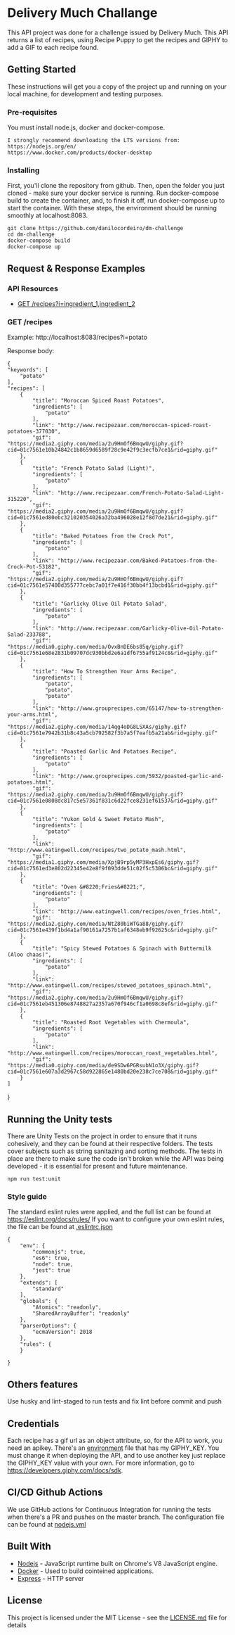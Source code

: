# Delivery Much Challange

This API project was done for a challenge issued by Delivery Much. This API returns a list of recipes, using Recipe Puppy to get the recipes and GIPHY to add a GIF to each recipe found.

## Getting Started

These instructions will get you a copy of the project up and running on your local machine, for development and testing purposes.

### Pre-requisites

You must install node.js, docker and docker-compose.

```
I strongly recommend downloading the LTS versions from:
https://nodejs.org/en/
https://www.docker.com/products/docker-desktop
```

### Installing

First, you'll clone the repository from github.
Then, open the folder you just cloned - make sure your docker service is running.
Run docker-compose build to create the container, and, to finish it off, run docker-compose up to start the container.
With these steps, the environment should be running smoothly at localhost:8083.

```
git clone https://github.com/danilocordeiro/dm-challenge
cd dm-challenge
docker-compose build
docker-compose up
```

## Request & Response Examples

### API Resources

- [GET /recipes?i=ingredient_1,ingredient_2](#get-recipes)

### GET /recipes

Example: http://localhost:8083/recipes?i=potato

Response body:

    {
    "keywords": [
        "potato"
    ],
    "recipes": [
        {
            "title": "Moroccan Spiced Roast Potatoes",
            "ingredients": [
                "potato"
            ],
            "link": "http://www.recipezaar.com/moroccan-spiced-roast-potatoes-377030",
            "gif": "https://media2.giphy.com/media/2u9HmOf6BmqwU/giphy.gif?cid=01c7561e10b24842c1b8659d6589f28c9e42f9c3ecfb7ce1&rid=giphy.gif"
        },
        {
            "title": "French Potato Salad (Light)",
            "ingredients": [
                "potato"
            ],
            "link": "http://www.recipezaar.com/French-Potato-Salad-Light-315220",
            "gif": "https://media2.giphy.com/media/2u9HmOf6BmqwU/giphy.gif?cid=01c7561ed80ebc321020354026a32ba496028e12f8d7de21&rid=giphy.gif"
        },
        {
            "title": "Baked Potatoes from the Crock Pot",
            "ingredients": [
                "potato"
            ],
            "link": "http://www.recipezaar.com/Baked-Potatoes-from-the-Crock-Pot-53182",
            "gif": "https://media2.giphy.com/media/2u9HmOf6BmqwU/giphy.gif?cid=01c7561e57400d355777cebc7a01f7e416f30bb4f13bcbd1&rid=giphy.gif"
        },
        {
            "title": "Garlicky Olive Oil Potato Salad",
            "ingredients": [
                "potato"
            ],
            "link": "http://www.recipezaar.com/Garlicky-Olive-Oil-Potato-Salad-233788",
            "gif": "https://media0.giphy.com/media/OvxBnDE6bs85q/giphy.gif?cid=01c7561e68e2831b09707dc930bbd2e6a1df6755af9124c8&rid=giphy.gif"
        },
        {
            "title": "How To Strengthen Your Arms Recipe",
            "ingredients": [
                "potato",
                "potato",
                "potato"
            ],
            "link": "http://www.grouprecipes.com/65147/how-to-strengthen-your-arms.html",
            "gif": "https://media2.giphy.com/media/14qg4oDG8LSXAs/giphy.gif?cid=01c7561e7942b31b8c43a5cb792582f3b7a5f7eafb5a21ab&rid=giphy.gif"
        },
        {
            "title": "Poasted Garlic And Potatoes Recipe",
            "ingredients": [
                "potato"
            ],
            "link": "http://www.grouprecipes.com/5932/poasted-garlic-and-potatoes.html",
            "gif": "https://media2.giphy.com/media/2u9HmOf6BmqwU/giphy.gif?cid=01c7561e0808dc817c5e57361f831c6d22fce8231ef61537&rid=giphy.gif"
        },
        {
            "title": "Yukon Gold & Sweet Potato Mash",
            "ingredients": [
                "potato"
            ],
            "link": "http://www.eatingwell.com/recipes/two_potato_mash.html",
            "gif": "https://media1.giphy.com/media/XpjB9rp5yMP3HxpEs6/giphy.gif?cid=01c7561ed3e802d22345e42e8f9f093dde51c02f5c5306bc&rid=giphy.gif"
        },
        {
            "title": "Oven &#8220;Fries&#8221;",
            "ingredients": [
                "potato"
            ],
            "link": "http://www.eatingwell.com/recipes/oven_fries.html",
            "gif": "https://media2.giphy.com/media/NtZ80biWTGa88/giphy.gif?cid=01c7561e439f1bd4a1af90161a7257b1af6348eb9f92625c&rid=giphy.gif"
        },
        {
            "title": "Spicy Stewed Potatoes & Spinach with Buttermilk (Aloo chaas)",
            "ingredients": [
                "potato"
            ],
            "link": "http://www.eatingwell.com/recipes/stewed_potatoes_spinach.html",
            "gif": "https://media2.giphy.com/media/2u9HmOf6BmqwU/giphy.gif?cid=01c7561eb451306e8748827a2357a670f946cf1a0698c8ef&rid=giphy.gif"
        },
        {
            "title": "Roasted Root Vegetables with Chermoula",
            "ingredients": [
                "potato"
            ],
            "link": "http://www.eatingwell.com/recipes/moroccan_roast_vegetables.html",
            "gif": "https://media0.giphy.com/media/de9SDw6PGRsubN1o3X/giphy.gif?cid=01c7561e607a3d2967c58d922865e1480bd20e238c7ce708&rid=giphy.gif"
        }
    ]

}

## Running the Unity tests

There are Unity Tests on the project in order to ensure that it runs cohesively, and they can be found at their respective folders.
The tests cover subjects such as string sanitazing and sorting methods. The tests in place are there to make sure the code isn't broken while the API was being developed - it is essential for present and future maintenance.

```
npm run test:unit
```

### Style guide

The standard eslint rules were applied, and the full list can be found at https://eslint.org/docs/rules/
If you want to configure your own eslint rules, the file can be found at [.eslintrc.json](./.eslintrc.json)

```
{
    "env": {
        "commonjs": true,
        "es6": true,
        "node": true,
        "jest": true
    },
    "extends": [
        "standard"
    ],
    "globals": {
        "Atomics": "readonly",
        "SharedArrayBuffer": "readonly"
    },
    "parserOptions": {
        "ecmaVersion": 2018
    },
    "rules": {
    }

}
```

## Others features

Use husky and lint-staged to run tests and fix lint before commit and push

## Credentials

Each recipe has a gif url as an object attribute, so, for the API to work, you need an apikey. There's an [environment](./.env) file that has my GIPHY_KEY. You must change it when deploying the API, and to use another key just replace the GIPHY_KEY value with your own. For more information, go to https://developers.giphy.com/docs/sdk.

## CI/CD Github Actions

We use GitHub actions for Continuous Integration for running the tests when there's a PR and pushes on the master branch. The configuration file can be found at [nodejs.yml](./.github/workflows/nodejs.yml)

## Built With

- [Nodejs](https://nodejs.org/en/docs/) - JavaScript runtime built on Chrome's V8 JavaScript engine.
- [Docker](https://www.docker.com/) - Used to build cointeined applications.
- [Express](https://www.npmjs.com/package/express/) - HTTP server

## License

This project is licensed under the MIT License - see the [LICENSE.md](LICENSE.md) file for details
